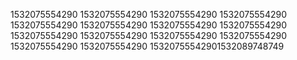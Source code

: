 1532075554290
1532075554290
1532075554290
1532075554290
1532075554290
1532075554290
1532075554290
1532075554290
1532075554290
1532075554290
1532075554290
1532075554290
1532075554290
1532075554290
15320755542901532089748749